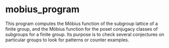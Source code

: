 # mobius_program
This program computes the Möbius function of the subgroup lattice of a finite group, and the Möbius function for the poset conjugacy classes of subgroups for a finite group.
Its purpose is to check several conjectures on particular groups to look for patterns or counter examples. 
